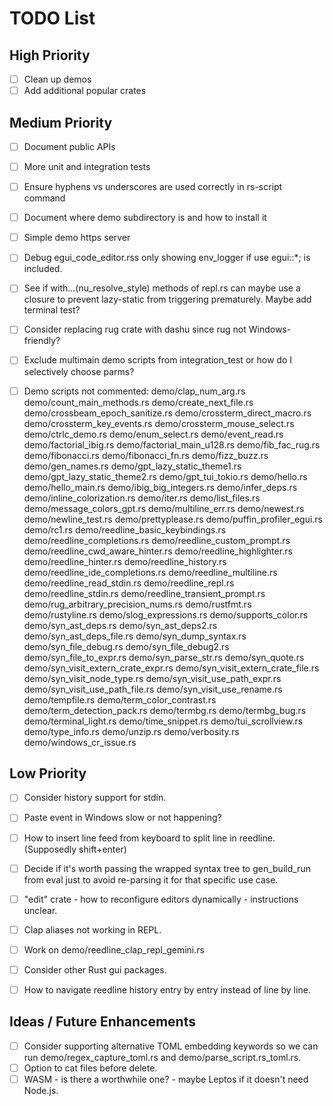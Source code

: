 # TODO List

## High Priority
- [ ]  Clean up demos
- [ ]  Add additional popular crates

## Medium Priority
- [ ]  Document public APIs
- [ ]  More unit and integration tests
- [ ]  Ensure hyphens vs underscores are used correctly in rs-script command
- [ ]  Document where demo subdirectory is and how to install it
- [ ]  Simple demo https server
- [ ]  Debug egui_code_editor.rss only showing env_logger if use egui::*; is included.
- [ ]  See if with...(nu_resolve_style) methods of repl.rs can maybe use a closure to prevent lazy-static from triggering prematurely. Maybe add terminal test?
- [ ]  Consider replacing rug crate with dashu since rug not Windows-friendly?
- [ ]  Exclude multimain demo scripts from integration_test or how do I selectively choose parms?
- [ ]  Demo scripts not commented:
demo/clap_num_arg.rs
demo/count_main_methods.rs
demo/create_next_file.rs
demo/crossbeam_epoch_sanitize.rs
demo/crossterm_direct_macro.rs
demo/crossterm_key_events.rs
demo/crossterm_mouse_select.rs
demo/ctrlc_demo.rs
demo/enum_select.rs
demo/event_read.rs
demo/factorial_ibig.rs
demo/factorial_main_u128.rs
demo/fib_fac_rug.rs
demo/fibonacci.rs
demo/fibonacci_fn.rs
demo/fizz_buzz.rs
demo/gen_names.rs
demo/gpt_lazy_static_theme1.rs
demo/gpt_lazy_static_theme2.rs
demo/gpt_tui_tokio.rs
demo/hello.rs
demo/hello_main.rs
demo/ibig_big_integers.rs
demo/infer_deps.rs
demo/inline_colorization.rs
demo/iter.rs
demo/list_files.rs
demo/message_colors_gpt.rs
demo/multiline_err.rs
demo/newest.rs
demo/newline_test.rs
demo/prettyplease.rs
demo/puffin_profiler_egui.rs
demo/rc1.rs
demo/reedline_basic_keybindings.rs
demo/reedline_completions.rs
demo/reedline_custom_prompt.rs
demo/reedline_cwd_aware_hinter.rs
demo/reedline_highlighter.rs
demo/reedline_hinter.rs
demo/reedline_history.rs
demo/reedline_ide_completions.rs
demo/reedline_multiline.rs
demo/reedline_read_stdin.rs
demo/reedline_repl.rs
demo/reedline_stdin.rs
demo/reedline_transient_prompt.rs
demo/rug_arbitrary_precision_nums.rs
demo/rustfmt.rs
demo/rustyline.rs
demo/slog_expressions.rs
demo/supports_color.rs
demo/syn_ast_deps.rs
demo/syn_ast_deps2.rs
demo/syn_ast_deps_file.rs
demo/syn_dump_syntax.rs
demo/syn_file_debug.rs
demo/syn_file_debug2.rs
demo/syn_file_to_expr.rs
demo/syn_parse_str.rs
demo/syn_quote.rs
demo/syn_visit_extern_crate_expr.rs
demo/syn_visit_extern_crate_file.rs
demo/syn_visit_node_type.rs
demo/syn_visit_use_path_expr.rs
demo/syn_visit_use_path_file.rs
demo/syn_visit_use_rename.rs
demo/tempfile.rs
demo/term_color_contrast.rs
demo/term_detection_pack.rs
demo/termbg.rs
demo/termbg_bug.rs
demo/terminal_light.rs
demo/time_snippet.rs
demo/tui_scrollview.rs
demo/type_info.rs
demo/unzip.rs
demo/verbosity.rs
demo/windows_cr_issue.rs


## Low Priority
- [ ]  Consider history support for stdin.
- [ ]  Paste event in Windows slow or not happening?
- [ ]  How to insert line feed from keyboard to split line in reedline. (Supposedly shift+enter)
- [ ]  Decide if it's worth passing the wrapped syntax tree to gen_build_run from eval just to avoid re-parsing it for that specific use case.
- [ ]  "edit" crate - how to reconfigure editors dynamically - instructions unclear.
- [ ]  Clap aliases not working in REPL.
- [ ]  Work on demo/reedline_clap_repl_gemini.rs
- [ ]  Consider other Rust gui packages.
- [ ]  How to navigate reedline history entry by entry instead of line by line.


## Ideas / Future Enhancements
- [ ]  Consider supporting alternative TOML embedding keywords so we can run demo/regex_capture_toml.rs and demo/parse_script.rs_toml.rs.
- [ ]  Option to cat files before delete.
- [ ]  WASM - is there a worthwhile one? - maybe Leptos if it doesn't need Node.js.
